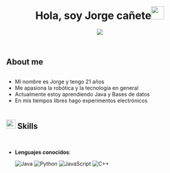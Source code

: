 <h1 align="center"><b>Hola, soy Jorge cañete</b><img src="https://media.giphy.com/media/hvRJCLFzcasrR4ia7z/giphy.gif" width="35"></h1>
<!--  -->
<p align="center">
  <a href="https://github.com/DenverCoder1/readme-typing-svg"><img src="https://readme-typing-svg.herokuapp.com/?font=Time+New+Roman&color=cyan&size=25&center=true&vCenter=true&width=600&height=100&lines=Estudiante+de+IT,++;UNPAZ;"></a>

</p>

<br>

	
## **About me**

<div style="display: flex; align-items: center;">
  <div>
    <ul>
      <li>Mi nombre es Jorge y tengo 21 años</li>
      <li>Me apasiona la robótica y la tecnología en general</li>
      <li>Actualmente estoy aprendiendo Java y Bases de datos</li>
      <li>En mis tiempos libres hago experimentos electrónicos</li>
	  <!--- <li>Me gusta el cafe Cappuccino</li>-->
    </ul>
	
  </div>

<!---
  <div style="margin-left: 30px;">
	  
    <img src="./img/cafe.jpg" alt="Cafe" width="250">
	  
  </div>
  --->
</div>


## <img src="https://media2.giphy.com/media/QssGEmpkyEOhBCb7e1/giphy.gif?cid=ecf05e47a0n3gi1bfqntqmob8g9aid1oyj2wr3ds3mg700bl&rid=giphy.gif" width ="25"><b> Skills</b>
<br>

<p align="center">

- **Lenguajes conocidos**:
    
    ![Java](https://img.shields.io/badge/Java%20-%23F7DF1E.svg?style=for-the-badge&logo=java&logoColor=white)
    ![Python](https://img.shields.io/badge/Python%20-%2314354C.svg?style=for-the-badge&logo=python&logoColor=white)
    ![JavaScript](https://img.shields.io/badge/JavaScript%20-%23F7DF1E.svg?style=for-the-badge&logo=javascript&logoColor=black)
    ![C++](https://img.shields.io/badge/C++%20-%2300599C.svg?style=for-the-badge&logo=c%2B%2B&logoColor=white)

<br>   
<!---
jordanc72/jordanc72 is a ✨ special ✨ repository because its `README.md` (this file) appears on your GitHub profile.
You can click the Preview link to take a look at your changes.
--->
